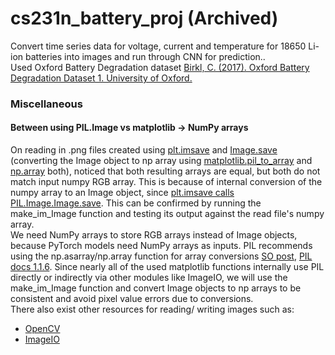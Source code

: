 # cs231n_battery_proj (Archived)
Convert time series data for voltage, current and temperature for 18650 Li-ion batteries into images and run through CNN for prediction.\.  
Used Oxford Battery Degradation dataset [Birkl, C. (2017). Oxford Battery Degradation Dataset 1. University of Oxford.](https://ora.ox.ac.uk/objects/uuid:03ba4b01-cfed-46d3-9b1a-7d4a7bdf6fac)


### Miscellaneous
#### Between using PIL.Image vs matplotlib -> NumPy arrays
On reading in .png files created using [plt.imsave](https://matplotlib.org/stable/api/image_api.html#matplotlib.image.imread) and [Image.save](https://pillow.readthedocs.io/en/stable/reference/Image.html#PIL.Image.open) (converting the Image object to np array using [matplotlib.pil_to_array](https://matplotlib.org/stable/api/image_api.html#matplotlib.image.imread) and [np.array](https://numpy.org/doc/stable/reference/generated/numpy.array.html) both), noticed that both resulting arrays are equal, but both do not match input numpy RGB array. This is because of internal conversion of the numpy array to an Image object, since [plt.imsave calls PIL.Image.Image.save](https://matplotlib.org/stable/api/image_api.html#matplotlib.image.imsave). This can be confirmed by running the make_im_Image function and testing its output against the read file's numpy array.\
We need NumPy arrays to store RGB arrays instead of Image objects, because PyTorch models need NumPy arrays as inputs. PIL recommends using the np.asarray/np.array function for array conversions [SO post](https://stackoverflow.com/questions/384759/how-do-i-convert-a-pil-image-into-a-numpy-array), [PIL docs 1.1.6](https://web.archive.org/web/20081225061956/http://effbot.org/zone/pil-changes-116.htm). Since nearly all of the used matplotlib functions internally use PIL directly or indirectly via other modules like ImageIO, we will use the make_im_Image function and convert Image objects to np arrays to be consistent and avoid pixel value errors due to conversions.\
There also exist other resources for reading/ writing images such as:
* [OpenCV](https://docs.opencv.org/3.4/d4/da8/group__imgcodecs.html) 
* [ImageIO](https://github.com/imageio/imageio)
